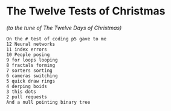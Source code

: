 # The Twelve Tests of Christmas
*(to the tune of The Twelve Days of Christmas)*
```
On the # test of coding p5 gave to me
12 Neural networks
11 index errors
10 People posing
9 for loops looping
8 fractals forming
7 sorters sorting
6 cameras switching
5 quick draw rings
4 derping boids
3 this dots
2 pull requests
And a null pointing binary tree
